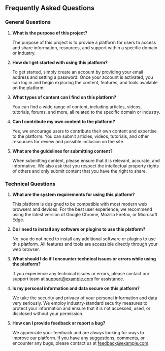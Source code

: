 ## Frequently Asked Questions

### General Questions

1. **What is the purpose of this project?**

   The purpose of this project is to provide a platform for users to access and share information, resources, and support within a specific domain or industry.

2. **How do I get started with using this platform?**

   To get started, simply create an account by providing your email address and setting a password. Once your account is activated, you can log in and begin exploring the content, features, and tools available on the platform.

3. **What types of content can I find on this platform?**

   You can find a wide range of content, including articles, videos, tutorials, forums, and more, all related to the specific domain or industry.

4. **Can I contribute my own content to the platform?**

   Yes, we encourage users to contribute their own content and expertise to the platform. You can submit articles, videos, tutorials, and other resources for review and possible inclusion on the site.

5. **What are the guidelines for submitting content?**

   When submitting content, please ensure that it is relevant, accurate, and informative. We also ask that you respect the intellectual property rights of others and only submit content that you have the right to share.

### Technical Questions

1. **What are the system requirements for using this platform?**

   This platform is designed to be compatible with most modern web browsers and devices. For the best user experience, we recommend using the latest version of Google Chrome, Mozilla Firefox, or Microsoft Edge.

2. **Do I need to install any software or plugins to use this platform?**

   No, you do not need to install any additional software or plugins to use this platform. All features and tools are accessible directly through your web browser.

3. **What should I do if I encounter technical issues or errors while using the platform?**

   If you experience any technical issues or errors, please contact our support team at [support@example.com](mailto:support@example.com) for assistance.

4. **Is my personal information and data secure on this platform?**

   We take the security and privacy of your personal information and data very seriously. We employ industry-standard security measures to protect your information and ensure that it is not accessed, used, or disclosed without your permission.

5. **How can I provide feedback or report a bug?**

   We appreciate your feedback and are always looking for ways to improve our platform. If you have any suggestions, comments, or encounter any bugs, please contact us at [feedback@example.com](mailto:feedback@example.com).